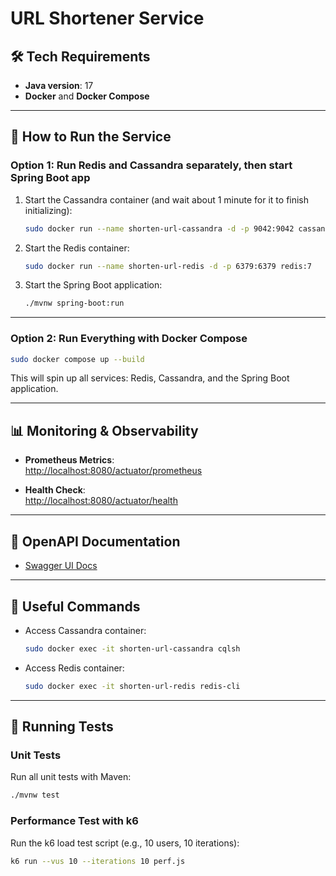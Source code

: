 # URL Shortener Service

## 🛠 Tech Requirements
- **Java version**: 17
- **Docker** and **Docker Compose**

---

## 🚀 How to Run the Service

### Option 1: Run Redis and Cassandra separately, then start Spring Boot app

1. Start the Cassandra container (and wait about 1 minute for it to finish initializing):
   ```bash
   sudo docker run --name shorten-url-cassandra -d -p 9042:9042 cassandra:4.1
   ```

2. Start the Redis container:
   ```bash
   sudo docker run --name shorten-url-redis -d -p 6379:6379 redis:7
   ```

3. Start the Spring Boot application:
   ```bash
   ./mvnw spring-boot:run
   ```

---

### Option 2: Run Everything with Docker Compose

```bash
sudo docker compose up --build
```

This will spin up all services: Redis, Cassandra, and the Spring Boot application.

---

## 📊 Monitoring & Observability

- **Prometheus Metrics**:  
  [http://localhost:8080/actuator/prometheus](http://localhost:8080/actuator/prometheus)

- **Health Check**:  
  [http://localhost:8080/actuator/health](http://localhost:8080/actuator/health)

---

## 📘 OpenAPI Documentation

- [Swagger UI Docs](http://localhost:8080/docs)

---

## 🐚 Useful Commands

- Access Cassandra container:
  ```bash
  sudo docker exec -it shorten-url-cassandra cqlsh
  ```

- Access Redis container:
  ```bash
  sudo docker exec -it shorten-url-redis redis-cli
  ```

---

## 🧪 Running Tests

### Unit Tests

Run all unit tests with Maven:
```bash
./mvnw test
```

### Performance Test with k6

Run the k6 load test script (e.g., 10 users, 10 iterations):
```bash
k6 run --vus 10 --iterations 10 perf.js
```
